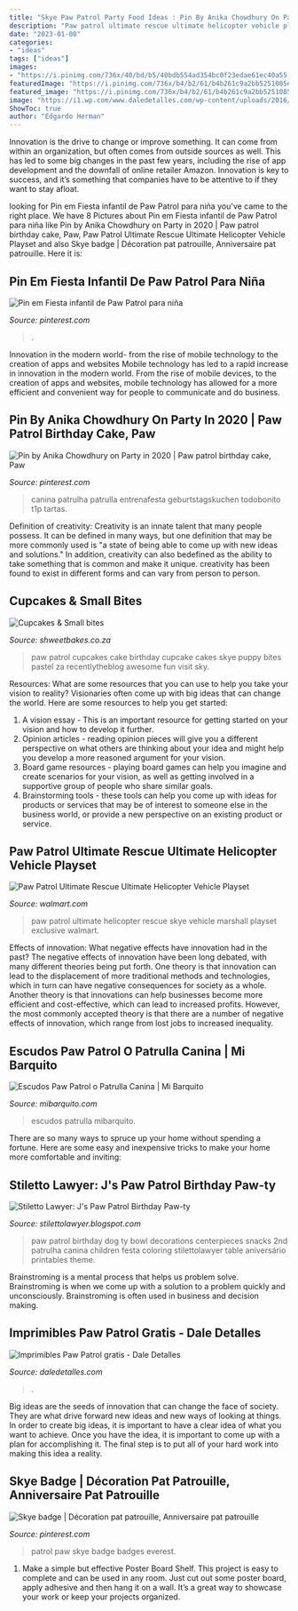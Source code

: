 ```yaml
---
title: "Skye Paw Patrol Party Food Ideas : Pin By Anika Chowdhury On Party In 2020"
description: "Paw patrol ultimate rescue ultimate helicopter vehicle playset"
date: "2023-01-08"
categories:
- "ideas"
tags: ["ideas"]
images:
- "https://i.pinimg.com/736x/40/bd/b5/40bdb554ad354bc0f23edae61ec40a55.jpg"
featuredImage: "https://i.pinimg.com/736x/b4/b2/61/b4b261c9a2bb5251085e2718d1d1e2e0.jpg"
featured_image: "https://i.pinimg.com/736x/b4/b2/61/b4b261c9a2bb5251085e2718d1d1e2e0.jpg"
image: "https://i1.wp.com/www.daledetalles.com/wp-content/uploads/2016/03/paw-patrol26.png"
ShowToc: true
author: "Edgardo Herman"
---
```



Innovation is the drive to change or improve something. It can come from within an organization, but often comes from outside sources as well. This has led to some big changes in the past few years, including the rise of app development and the downfall of online retailer Amazon. Innovation is key to success, and it’s something that companies have to be attentive to if they want to stay afloat.

	

		
looking for Pin em Fiesta infantil de Paw Patrol para niña you've came to the right place. We have 8 Pictures about Pin em Fiesta infantil de Paw Patrol para niña like Pin by Anika Chowdhury on Party in 2020 | Paw patrol birthday cake, Paw, Paw Patrol Ultimate Rescue Ultimate Helicopter Vehicle Playset and also Skye badge | Décoration pat patrouille, Anniversaire pat patrouille. Here it is:
		
    
## Pin Em Fiesta Infantil De Paw Patrol Para Niña

<img loading=lazy src="https://i.pinimg.com/736x/b4/b2/61/b4b261c9a2bb5251085e2718d1d1e2e0.jpg" onerror="this.onerror=null;this.src='https://tse1.mm.bing.net/th?id=OIP.XhM3TQzHsOZMprpMwdI8CQHaJ2&amp;pid=15.1';" alt="Pin em Fiesta infantil de Paw Patrol para niña">

_Source: pinterest.com_

>. 

	

Innovation in the modern world- from the rise of mobile technology to the creation of apps and websites
Mobile technology has led to a rapid increase in innovation in the modern world. From the rise of mobile devices, to the creation of apps and websites, mobile technology has allowed for a more efficient and convenient way for people to communicate and do business.

    
## Pin By Anika Chowdhury On Party In 2020 | Paw Patrol Birthday Cake, Paw

<img loading=lazy src="https://i.pinimg.com/736x/40/bd/b5/40bdb554ad354bc0f23edae61ec40a55.jpg" onerror="this.onerror=null;this.src='https://tse2.mm.bing.net/th?id=OIP._gTJTw1NUgFojC3a4QPXKgHaJQ&amp;pid=15.1';" alt="Pin by Anika Chowdhury on Party in 2020 | Paw patrol birthday cake, Paw">

_Source: pinterest.com_

>canina patrulha patrulla entrenafesta geburtstagskuchen todobonito t1p tartas. 

	

Definition of creativity:
Creativity is an innate talent that many people possess. It can be defined in many ways, but one definition that may be more commonly used is "a state of being able to come up with new ideas and solutions." In addition, creativity can also bedefined as the ability to take something that is common and make it unique. creativity has been found to exist in different forms and can vary from person to person.

    
## Cupcakes &amp; Small Bites

<img loading=lazy src="http://shweetbakes.co.za/wp-content/uploads/2015/01/Paw-Patrol-cupcakes.jpg" onerror="this.onerror=null;this.src='https://tse4.mm.bing.net/th?id=OIP.NEef-dSkG-M6xubPDPUOKgHaFy&amp;pid=15.1';" alt="Cupcakes &amp; Small bites">

_Source: shweetbakes.co.za_

>paw patrol cupcakes cake birthday cupcake cakes skye puppy bites pastel za recentlytheblog awesome fun visit sky. 

	

Resources: What are some resources that you can use to help you take your vision to reality?
Visionaries often come up with big ideas that can change the world. Here are some resources to help you get started: 
1. A vision essay - This is an important resource for getting started on your vision and how to develop it further. 
2. Opinion articles - reading opinion pieces will give you a different perspective on what others are thinking about your idea and might help you develop a more reasoned argument for your vision. 
3. Board game resources - playing board games can help you imagine and create scenarios for your vision, as well as getting involved in a supportive group of people who share similar goals. 
4. Brainstorming tools - these tools can help you come up with ideas for products or services that may be of interest to someone else in the business world, or provide a new perspective on an existing product or service.

    
## Paw Patrol Ultimate Rescue Ultimate Helicopter Vehicle Playset

<img loading=lazy src="https://i5.walmartimages.com/asr/ca9891d6-600e-416a-9f14-a27742600fe4_1.5ce67736d0e94392d4c8cd884d17b0ad.jpeg" onerror="this.onerror=null;this.src='https://tse1.mm.bing.net/th?id=OIP.QMNK4fdtN-f2-EfeItYIUwHaGu&amp;pid=15.1';" alt="Paw Patrol Ultimate Rescue Ultimate Helicopter Vehicle Playset">

_Source: walmart.com_

>paw patrol ultimate helicopter rescue skye vehicle marshall playset exclusive walmart. 

	

Effects of innovation: What negative effects have innovation had in the past?
The negative effects of innovation have been long debated, with many different theories being put forth. One theory is that innovation can lead to the displacement of more traditional methods and technologies, which in turn can have negative consequences for society as a whole. Another theory is that innovations can help businesses become more efficient and cost-effective, which can lead to increased profits. However, the most commonly accepted theory is that there are a number of negative effects of innovation, which range from lost jobs to increased inequality.

    
## Escudos Paw Patrol O Patrulla Canina | Mi Barquito

<img loading=lazy src="https://i2.wp.com/mibarquito.com/wp-content/uploads/2017/11/Badge-Paw-Patrol-Escudo-Rocky.png?ssl=1" onerror="this.onerror=null;this.src='https://tse3.mm.bing.net/th?id=OIP.jNb5huYg_r-ZzAu6rVvrNwAAAA&amp;pid=15.1';" alt="Escudos Paw Patrol o Patrulla Canina | Mi Barquito">

_Source: mibarquito.com_

>escudos patrulla mibarquito. 

	

There are so many ways to spruce up your home without spending a fortune. Here are some easy and inexpensive tricks to make your home more comfortable and inviting:

    
## Stiletto Lawyer: J&#039;s Paw Patrol Birthday Paw-ty

<img loading=lazy src="http://3.bp.blogspot.com/-es0Q2qKWjow/VHF7bh9rrDI/AAAAAAAAB0Q/siE0rGQGX1c/s1600/Jake&#039;s%2B4th%2BBday%2BParty%2B4.30.14%2B459.JPG" onerror="this.onerror=null;this.src='https://tse3.mm.bing.net/th?id=OIP.42jJEscnTIvhZbX0_gELEAHaLH&amp;pid=15.1';" alt="Stiletto Lawyer: J&#039;s Paw Patrol Birthday Paw-ty">

_Source: stilettolawyer.blogspot.com_

>paw patrol birthday dog ty bowl decorations centerpieces snacks 2nd patrulha canina children festa coloring stilettolawyer table aniversário printables theme. 

	

Brainstroming is a mental process that helps us problem solve. Brainstroming is when we come up with a solution to a problem quickly and unconsciously. Brainstroming is often used in business and decision making.

    
## Imprimibles Paw Patrol Gratis - Dale Detalles

<img loading=lazy src="https://i1.wp.com/www.daledetalles.com/wp-content/uploads/2016/03/paw-patrol26.png" onerror="this.onerror=null;this.src='https://tse3.mm.bing.net/th?id=OIP.b-uZ1m0btzOzW1ce2dYoKgHaHs&amp;pid=15.1';" alt="Imprimibles Paw Patrol gratis - Dale Detalles">

_Source: daledetalles.com_

>. 

	

Big ideas are the seeds of innovation that can change the face of society. They are what drive forward new ideas and new ways of looking at things. In order to create big ideas, it is important to have a clear idea of what you want to achieve. Once you have the idea, it is important to come up with a plan for accomplishing it. The final step is to put all of your hard work into making this idea a reality.

    
## Skye Badge | Décoration Pat Patrouille, Anniversaire Pat Patrouille

<img loading=lazy src="https://i.pinimg.com/736x/c7/4a/2d/c74a2dd0f3e6bf80c012330925291d7f--paw-patrol-badges.jpg" onerror="this.onerror=null;this.src='https://tse2.mm.bing.net/th?id=OIP.z3VbL-dCWlY0mjf6woz2gAHaIY&amp;pid=15.1';" alt="Skye badge | Décoration pat patrouille, Anniversaire pat patrouille">

_Source: pinterest.com_

>patrol paw skye badge badges everest. 

	

1. Make a simple but effective Poster Board Shelf. This project is easy to complete and can be used in any room. Just cut out some poster board, apply adhesive and then hang it on a wall. It’s a great way to showcase your work or keep your projects organized.


